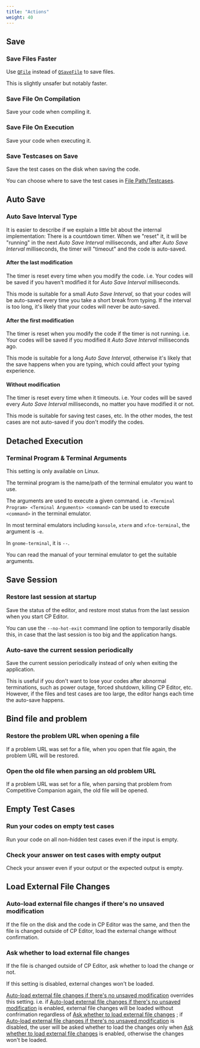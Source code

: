 ```yaml
---
title: "Actions"
weight: 40
---
```


## Save

### Save Files Faster

Use [`QFile`](https://doc.qt.io/qt-5/qfile.html) instead of [`QSaveFile`](https://doc.qt.io/qt-5/qsavefile.html) to save files.

This is slightly unsafer but notably faster.

### Save File On Compilation

Save your code when compiling it.

### Save File On Execution

Save your code when executing it.

### Save Testcases on Save

Save the test cases on the disk when saving the code.

You can choose where to save the test cases in [File Path/Testcases](../file-path#testcases).

## Auto Save

### Auto Save Interval Type

It is easier to describe if we explain a little bit about the internal implementation: There is a countdown timer. When we "reset" it, it will be "running" in the next _Auto Save Interval_ milliseconds, and after _Auto Save Interval_ milliseconds, the timer will "timeout" and the code is auto-saved.

#### After the last modification

The timer is reset every time when you modify the code. i.e. Your codes will be saved if you haven't modified it for _Auto Save Interval_ milliseconds.

This mode is suitable for a small _Auto Save Interval_, so that your codes will be auto-saved every time you take a short break from typing. If the interval is too long, it's likely that your codes will never be auto-saved.

#### After the first modification

The timer is reset when you modify the code if the timer is not running. i.e. Your codes will be saved if you modified it _Auto Save Interval_ milliseconds ago.

This mode is suitable for a long _Auto Save Interval_, otherwise it's likely that the save happens when you are typing, which could affect your typing experience.

#### Without modification

The timer is reset every time when it timeouts. i.e. Your codes will be saved every _Auto Save Interval_ milliseconds, no matter you have modified it or not.

This mode is suitable for saving test cases, etc. In the other modes, the test cases are not auto-saved if you don't modify the codes.

## Detached Execution

### Terminal Program & Terminal Arguments

This setting is only available on Linux.

The terminal program is the name/path of the terminal emulator you want to use.

The arguments are used to execute a given command. i.e. `<Terminal Program> <Terminal Arguments> <command>` can be used to execute `<command>` in the terminal emulator.

In most terminal emulators including `konsole`, `xterm` and `xfce-terminal`, the argument is `-e`.

In `gnome-terminal`, it is `--`.

You can read the manual of your terminal emulator to get the suitable arguments.

## Save Session

### Restore last session at startup

Save the status of the editor, and restore most status from the last session when you start CP Editor.

You can use the `--no-hot-exit` command line option to temporarily disable this, in case that the last session is too big and the application hangs.

### Auto-save the current session periodically

Save the current session periodically instead of only when exiting the application.

This is useful if you don't want to lose your codes after abnormal terminations, such as power outage, forced shutdown, killing CP Editor, etc. However, if the files and test cases are too large, the editor hangs each time the auto-save happens.

## Bind file and problem

### Restore the problem URL when opening a file

If a problem URL was set for a file, when you open that file again, the problem URL will be restored.

### Open the old file when parsing an old problem URL

If a problem URL was set for a file, when parsing that problem from Competitive Companion again, the old file will be opened.

## Empty Test Cases

### Run your codes on empty test cases

Run your code on all non-hidden test cases even if the input is empty.

### Check your answer on test cases with empty output

Check your answer even if your output or the expected output is empty.

## Load External File Changes

### Auto-load external file changes if there's no unsaved modification

If the file on the disk and the code in CP Editor was the same, and then the file is changed outside of CP Editor, load the external change without confirmation.

### Ask whether to load external file changes

If the file is changed outside of CP Editor, ask whether to load the change or not.

If this setting is disabled, external changes won't be loaded.

[Auto-load external file changes if there's no unsaved modification](#auto-load-external-file-changes-if-theres-no-unsaved-modification) overrides this setting. i.e. if [Auto-load external file changes if there's no unsaved modification](#auto-load-external-file-changes-if-theres-no-unsaved-modification) is enabled, external file changes will be loaded without confrimation regardless of [Ask whether to load external file changes](#ask-whether-to-load-external-file-changes) ; if [Auto-load external file changes if there's no unsaved modification](#auto-load-external-file-changes-if-theres-no-unsaved-modification) is disabled, the user will be asked whether to load the changes only when [Ask whether to load external file changes](#ask-whether-to-load-external-file-changes) is enabled, otherwise the changes won't be loaded.
